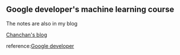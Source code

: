 ## Google developer's machine learning course

The notes are also in my blog

[Chanchan's blog](http://chanchan.me/2018/04/01/directory/)

reference:[Google developer](https://developers.google.com/?hl=zh-cn)
